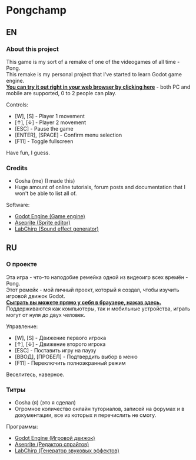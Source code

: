 # Pongchamp

## EN

### About this project

This game is my sort of a remake of one of the videogames of all time - Pong.  
This remake is my personal project that I've started to learn Godot game engine.  
**[You can try it out right in your web browser by clicking here](https://gosh42.github.io "Yup, exactly right here.")** - both PC and mobile are supported, 0 to 2 people can play.  

Controls:  
- [W], [S] - Player 1 movement  
- [↑], [↓] - Player 2 movement  
- [ESC] - Pause the game  
- [ENTER], [SPACE] - Confirm menu selection  
- [F11] - Toggle fullscreen  

Have fun, I guess.

### Credits

- Gosha (me) (I made this)
- Huge amount of online tutorials, forum posts and documentation that I won't be able to list all of.

Software:

- [Godot Engine (Game engine)](https://godotengine.org/)
- [Aseprite (Sprite editor)](https://www.aseprite.org/ "Honestly, such a good program for sprite editing!")
- [LabChirp (Sound effect generator)](http://labbed.net/software/labchirp/)

## RU

### О проекте

Эта игра - что-то наподобие ремейка одной из видеоигр всех времён - Pong.  
Этот ремейк - мой личный проект, который я создал, чтобы изучить игровой движок Godot.  
**[Сыграть вы можете прямо у себя в браузере, нажав здесь.](https://gosh42.github.io "Да-да, именно здесь.")** Поддерживаются как компьютеры, так и мобильные устройства, играть могут от нуля до двух человек.  

Управление:  
- [W], [S] - Движение первого игрока  
- [↑], [↓] - Движение второго игрока  
- [ESC] - Поставить игру на паузу  
- [ВВОД], [ПРОБЕЛ] - Подтвердить выбор в меню  
- [F11] - Переключить полноэкранный режим  

Веселитесь, наверное.

### Титры

- Gosha (я) (это я сделал)
- Огромное количество онлайн туториалов, записей на форумах и в документации, все из которых я перечислить не смогу.  

Программы:

- [Godot Engine (Игровой движок)](https://godotengine.org/)
- [Aseprite (Редактор спрайтов)](https://www.aseprite.org/ "Честно говоря, просто отличная программа для создания и редактирования спрайтов!")
- [LabChirp (Генератор звуковых эффектов)](http://labbed.net/software/labchirp/)
